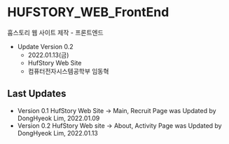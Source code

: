 # HUFSTORY_WEB_FrontEnd
훕스토리 웹 사이트 제작 - 프론트엔드

- Update Version 0.2
    - 2022.01.13(금)
    - HufStory Web Site
    - 컴퓨터전자시스템공학부 임동혁
    

## Last Updates
- Version 0.1 HufStory Web Site -> Main, Recruit Page was Updated by DongHyeok Lim, 2022.01.09
- Version 0.2 HufStory Web site -> About, Activity Page was Updated by DongHyeok Lim, 2022.01.13
